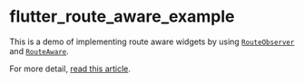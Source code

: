 # flutter_route_aware_example

This is a demo of implementing route aware widgets by using [`RouteObserver`](https://api.flutter.dev/flutter/widgets/RouteObserver-class.html) and [`RouteAware`](https://api.flutter.dev/flutter/widgets/RouteAware-class.html).

For more detail, [read this article](https://crizantlai.medium.com/flutter-how-to-implement-route-aware-widgets-af8ce7843852).
